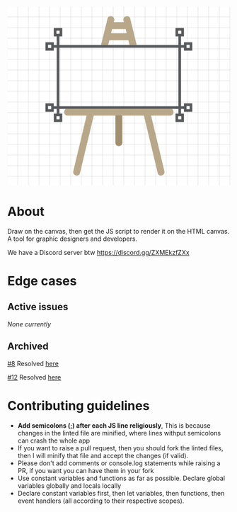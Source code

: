 <meta charset="UTF-8">
    <meta name="viewport" content="width=device-width, initial-scale=1.0">
    <meta name="description" content="Draw on the canvas, then get the js script to render it on the HTML canvas">
    <meta name="keywords" content="draw, canvas, js, script, render, design, html, code, canvascript, graphic">
    <meta name="author" content="Viraj Bijpuria">
    <meta property="og:title" content="CanvaScript - Design for the canvas">
    <meta property="og:description"
        content="Draw on the canvas, then get the js script to render it on the HTML canvas. A tool for graphic designers and developers.">
    <meta property="og:image" content="https://vbprodev.github.io/Canvascript/CanvaScript.png">
    <meta property="og:url" content="https://vbprodev.github.io/Canvascript/">
    <meta property="og:type" content="website">
<img src="assets/CanvaScript.png" alt="Canvascript logo">
<h1>About</h1>
<p>Draw on the canvas, then get the JS script to render it on the HTML canvas. A tool for graphic designers and developers.</p>
<p>We have a Discord server btw <a href="https://discord.gg/ZXMEkzfZXx" target="_blank">https://discord.gg/ZXMEkzfZXx</a></p>
<h1>Edge cases</h1>
<h2>Active issues</h2>
<i>None currently</i>
<h2>Archived</h2>
<p><a href="https://github.com/VBproDev/Canvascript/issues/8" target="_blank">#8</a> Resolved <a href="https://github.com/VBproDev/Canvascript/pull/9" target="_blank">here</a></p>
<p><a href="https://github.com/VBproDev/Canvascript/issues/12" target="_blank">#12</a> Resolved <a href="https://github.com/VBproDev/Canvascript/pull/15" target="_blank">here</a></p>
<h1>Contributing guidelines</h1>
<ul>
    <li><b>Add semicolons (;) after each JS line religiously</b>, This is because changes in the linted file are minified, where lines withput semicolons can crash the whole app</li>
    <li>If you want to raise a pull request, then you should fork the linted files, then I will minify that file and accept the changes (if valid).</li>
    <li>Please don't add comments or console.log statements while raising a PR, if you want you can have them in your fork</li>
    <li>Use constant variables and functions as far as possible. Declare global variables globally and locals locally</li>
    <li>Declare constant variables first, then let variables, then functions, then event handlers (all according to their respective scopes).</li>
</ul>
